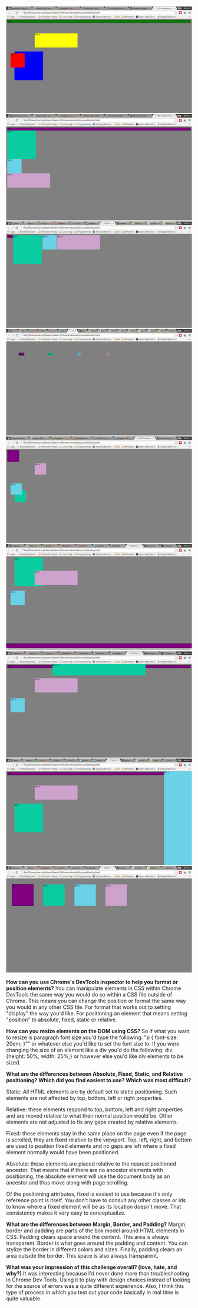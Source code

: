 ![Release 3.1](imgs/3-4_dev-tools-1.png "Release 3.1")
![Release 3.2](imgs/3-4_dev-tools-2.png "Release 3.2")
![Release 3.3](imgs/3-4_dev-tools-3.png "Release 3.3")
![Release 3.4](imgs/3-4_dev-tools-4.png "Release 3.4")
![Release 3.5](imgs/3-4_dev-tools-5.png "Release 3.5")
![Release 3.6](imgs/3-4_dev-tools-6.png "Release 3.6")
![Release 3.7](imgs/3-4_dev-tools-7.png "Release 3.7")
![Release 3.8](imgs/3-4_dev-tools-8.png "Release 3.8")
![Release 3.9](imgs/3-4_dev-tools-9.png "Release 3.9")

**How can you use Chrome's DevTools inspector to help you format or position elements?**
You can manipulate elements in CSS within Chrome DevTools the same way
you would do so within a CSS file outside of Chrome. This means you can
change the position or format the same way you would in any other CSS
file. For format that works out to setting "display" the way you'd like.
For positioning an element that means setting "position" to absolute,
fixed, static or relative.

**How can you resize elements on the DOM using CSS?**
So if what you want to resize is paragraph font size you'd type the
following: "p { font-size: 20em; }"" or whatever else you'd like to set
the font size to. If you were changing the size of an element like a div
you'd do the following: div {height: 50%; width: 25%;} or however else
you'd like div elements to be sized.


**What are the differences between Absolute, Fixed, Static, and Relative positioning? Which did you find easiest to use? Which was most difficult?**

Static: All HTML elements are by default set to static positioning. Such
elements are not affected by top, bottom, left or right properties.

Relative: these elements respond to top, bottom, left and right properties
and are moved relative to what their normal position would be. Other
elements are not adjusted to fix any gaps created by relative elements.

Fixed: these elements stay in the same place on the page even if the
page is scrolled, they are fixed relative to the viewport. Top, left,
right, and bottom are used to position fixed elements and no gaps are left
where a fixed element normally would have been positioned.

Absolute: these elements are placed relative to the nearest positioned ancestor. That means that if there are no ancestor elements with
positioning, the absolute element will use the document body as an
ancestor and thus move along with page scrolling.

Of the positioning attributes, fixed is easiest to use because it's only
reference point is itself. You don't have to consult any other classes or
ids to know where a fixed element will be as its location doesn't move.
That consistency makes it very easy to conceptualize.


**What are the differences between Margin, Border, and Padding?**
Margin, border and padding are parts of the box model around HTML elements
in CSS. Padding clears space around the content. This area is always
transparent. Border is what goes around the padding and content. You can
stylize the border in different colors and sizes. Finally, padding clears
an area outside the border. This space is also always transparent.

**What was your impression of this challenge overall? (love, hate, and why?)**
It was interesting because I'd never done more than troubleshooting in
Chrome Dev Tools. Using it to play with design choices instead of looking
for the source of errors was a quite different experience. Also, I think
this type of process in which you test out your code basically in real
time is quite valuable.